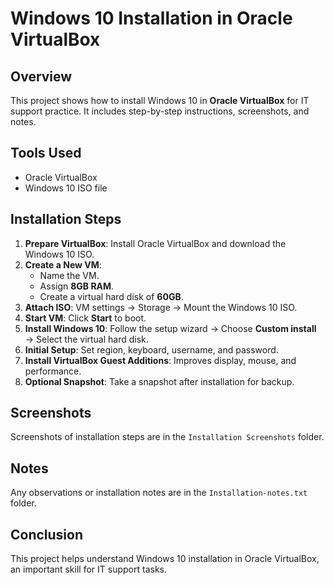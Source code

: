 
# Windows 10 Installation in Oracle VirtualBox

## Overview
This project shows how to install Windows 10 in **Oracle VirtualBox** for IT support practice. It includes step-by-step instructions, screenshots, and notes.

## Tools Used
- Oracle VirtualBox
- Windows 10 ISO file

## Installation Steps
1. **Prepare VirtualBox**: Install Oracle VirtualBox and download the Windows 10 ISO.  
2. **Create a New VM**:  
   - Name the VM.  
   - Assign **8GB RAM**.  
   - Create a virtual hard disk of **60GB**.  
3. **Attach ISO**: VM settings → Storage → Mount the Windows 10 ISO.  
4. **Start VM**: Click **Start** to boot.  
5. **Install Windows 10**: Follow the setup wizard → Choose **Custom install** → Select the virtual hard disk.  
6. **Initial Setup**: Set region, keyboard, username, and password.  
7. **Install VirtualBox Guest Additions**: Improves display, mouse, and performance.  
8. **Optional Snapshot**: Take a snapshot after installation for backup.  

## Screenshots
Screenshots of installation steps are in the `Installation Screenshots` folder.

## Notes
Any observations or installation notes are in the `Installation-notes.txt` folder.

## Conclusion
This project helps understand Windows 10 installation in Oracle VirtualBox, an important skill for IT support tasks.
